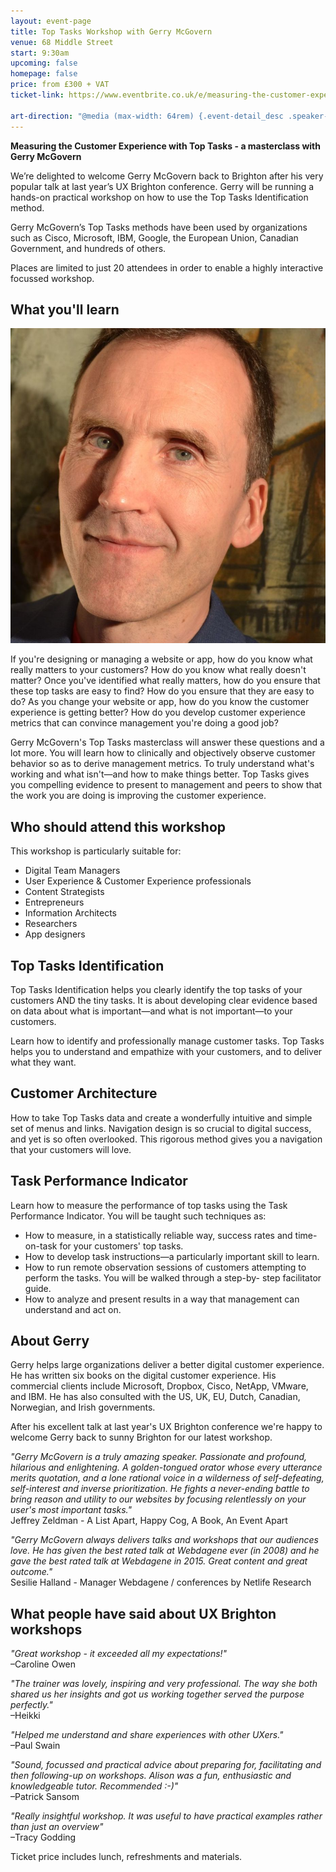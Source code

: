 ```yaml
---
layout: event-page  
title: Top Tasks Workshop with Gerry McGovern
venue: 68 Middle Street
start: 9:30am
upcoming: false
homepage: false
price: from £300 + VAT
ticket-link: https://www.eventbrite.co.uk/e/measuring-the-customer-experience-with-top-tasks-a-masterclass-with-gerry-mcgovern-tickets-45097500839#tickets

art-direction: "@media (max-width: 64rem) {.event-detail_desc .speaker-photo{width: 90%; max-width: 100px;}} @media (min-width: 60rem) {.event-detail_desc .speaker-photo {width: 30%; float: left; padding-right: 1em}} .speaker-photo {margin: 0; padding: 0; border: 0} .event-meta {margin-bottom: auto}"
---
```


__Measuring the Customer Experience with Top Tasks - a masterclass with Gerry McGovern__

We’re delighted to welcome Gerry McGovern back to Brighton after his very popular talk at last year’s UX Brighton conference. Gerry will be running a hands-on practical workshop on how to use the Top Tasks Identification method.

Gerry McGovern’s Top Tasks methods have been used by organizations such as Cisco, Microsoft, IBM, Google, the European Union, Canadian Government, and hundreds of others.

Places are limited to just 20 attendees in order to enable a highly interactive focussed workshop.

## What you'll learn

<img alt="Photograph of Gerry McGovern" src="/2017/photos/Gerry-McGovern-4-cropped-925x925.jpg" class="speaker-photo">

If you're designing or managing a website or app, how do you know what really matters to your customers? How do you know what really doesn't matter? Once you've identified what really matters, how do you ensure that these top tasks are easy to find? How do you ensure that they are easy to do? As you change your website or app, how do you know the customer experience is getting better? How do you develop customer experience metrics that can convince management you're doing a good job?

Gerry McGovern's Top Tasks masterclass will answer these questions and a lot more. You will learn how to clinically and objectively observe customer behavior so as to derive management metrics. To truly understand what's working and what isn't—and how to make things better. Top Tasks gives you compelling evidence to present to management and peers to show that the work you are doing is improving the customer experience.

## Who should attend this workshop

This workshop is particularly suitable for:

 * Digital Team Managers
 * User Experience & Customer Experience professionals
 * Content Strategists
 * Entrepreneurs
 * Information Architects
 * Researchers
 * App designers

## Top Tasks Identification
Top Tasks Identification helps you clearly identify the top tasks of your customers AND the tiny tasks. It is about developing clear evidence based on data about what is important—and what is not important—to your customers.

Learn how to identify and professionally manage customer tasks. Top Tasks helps you to understand and empathize with your customers, and to deliver what they want.

## Customer Architecture
How to take Top Tasks data and create a wonderfully intuitive and simple set of menus and links. Navigation design is so crucial to digital success, and yet is so often overlooked. This rigorous method gives you a navigation that your customers will love.

## Task Performance Indicator
Learn how to measure the performance of top tasks using the Task Performance Indicator. You will be taught such techniques as:

 * How to measure, in a statistically reliable way, success rates and time-on-task for your customers' top tasks.
 * How to develop task instructions—a particularly important skill to learn.
 * How to run remote observation sessions of customers attempting to perform the tasks. You will be walked through a step-by- step facilitator guide.
 * How to analyze and present results in a way that management can understand and act on.

## About Gerry
Gerry helps large organizations deliver a better digital customer experience. He has written six books on the digital customer experience. His commercial clients include Microsoft, Dropbox, Cisco, NetApp, VMware, and IBM. He has also consulted with the US, UK, EU, Dutch, Canadian, Norwegian, and Irish governments.


After his excellent talk at last year's UX Brighton conference we're happy to welcome Gerry back to sunny Brighton for our latest workshop.

*"Gerry McGovern is a truly amazing speaker. Passionate and profound, hilarious and enlightening. A golden-tongued orator whose every utterance merits quotation, and a lone rational voice in a wilderness of self-defeating, self-interest and inverse prioritization. He fights a never-ending battle to bring reason and utility to our websites by focusing relentlessly on your user's most important tasks."*
<br>Jeffrey Zeldman - A List Apart, Happy Cog, A Book, An Event Apart


*"Gerry McGovern always delivers talks and workshops that our audiences love. He has given the best rated talk at Webdagene ever (in 2008) and he gave the best rated talk at Webdagene in 2015. Great content and great outcome."*
<br>Sesilie Halland - Manager Webdagene / conferences by Netlife Research

## What people have said about UX Brighton workshops
*"Great workshop - it exceeded all my expectations!"*
<br>–Caroline Owen

*"The trainer was lovely, inspiring and very professional. The way she both shared us her insights and got us working together served the purpose perfectly."*
<br>–Heikki

*"Helped me understand and share experiences with other UXers."*
<br>–Paul Swain

*"Sound, focussed and practical advice about preparing for, facilitating and then following-up on workshops. Alison was a fun, enthusiastic and knowledgeable tutor. Recommended :-)"*
<br>–Patrick Sansom

*"Really insightful workshop. It was useful to have practical examples rather than just an overview"*
<br>–Tracy Godding

Ticket price includes lunch, refreshments and materials.
